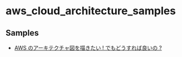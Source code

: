 # aws_cloud_architecture_samples

## Samples
- <a href="https://aws.amazon.com/jp/builders-flash/202204/way-to-draw-architecture/?awsf.filter-name=*all">AWS のアーキテクチャ図を描きたい ! でもどうすれば良いの ?</a>  
